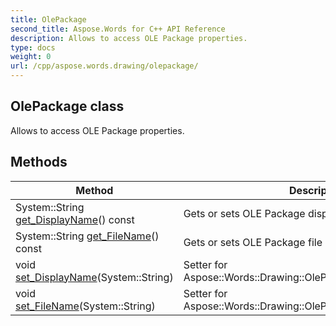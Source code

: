 ```yaml
---
title: OlePackage
second_title: Aspose.Words for C++ API Reference
description: Allows to access OLE Package properties. 
type: docs
weight: 0
url: /cpp/aspose.words.drawing/olepackage/
---
```

## OlePackage class


Allows to access OLE Package properties. 

## Methods

| Method | Description |
| --- | --- |
| System::String [get_DisplayName](./get_displayname/)() const | Gets or sets OLE Package display name.  |
| System::String [get_FileName](./get_filename/)() const | Gets or sets OLE Package file name.  |
| void [set_DisplayName](./set_displayname/)(System::String) | Setter for Aspose::Words::Drawing::OlePackage::get_DisplayName.  |
| void [set_FileName](./set_filename/)(System::String) | Setter for Aspose::Words::Drawing::OlePackage::get_FileName.  |
